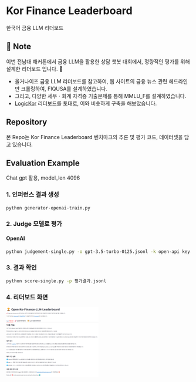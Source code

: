 # Kor Finance Leaderboard
한국어 금융 LLM 리더보드

## 📖 Note
이번 전남대 해커톤에서 금융 LLM을 활용한 상담 챗봇 대회에서, 정량적인 평가를 위해 설계한 리더보드 입니다. 🎇
* 올거나이즈 금융 LLM 리더보드를 참고하여, 웹 사이트의 금융 뉴스 관련 헤드라인만 크롤링하여, FIQUSA를 설계하였습니다.
* 그리고, 다양한 세무ㆍ회계 자격증 기출문제를 통해 MMLU_F를 설계하였습니다.
* [LogicKor](https://github.com/instructkr/LogicKor) 리더보드를 토대로, 이와 비슷하게 구축을 해보았습니다.

## Repository
본 Repo는 Kor Finance Leaderboard 벤치마크의 추론 및 평가 코드, 데이터셋을 담고 있습니다.

## Evaluation Example
Chat gpt 활용, model_len 4096

### 1. 인퍼런스 결과 생성
```bash
python generator-openai-train.py
```

### 2. Judge 모델로 평가

#### OpenAI

```bash
python judgement-single.py -o gpt-3.5-turbo-0125.jsonl -k open-api key -t 30
```
### 3. 결과 확인

```bash
python score-single.py -p 평가결과.jsonl
```

### 4. 리더보드 화면 
<p align="left" width="150%">
<img src="assert/화면설계_예시.png" alt="NLP Logo" style="width: 50%;">
</p>
